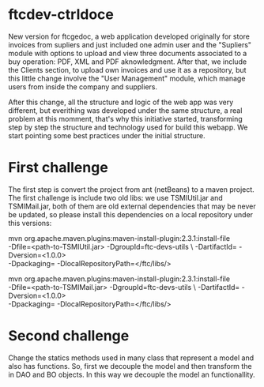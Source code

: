 # ftcdev-ctrldoce 

New version for ftcgedoc, a web application developed originally for store invoices from supliers and just included one admin user and the "Supliers" module with options to upload and view three documents associated to a buy operation: PDF, XML and PDF aknowledgment. After that, we include the Clients section, to upload own invoices and use it as a repository, but this little change involve the "User Management" module, which manage users from inside the company and suppliers. 

After this change, all the structure and logic of the web app was very different, but everithing was developed under the same structure, a real problem at this momment, that's why this initiative started, transforming step by step the structure and technology used for build this webapp. We start pointing some best practices under the initial structure.

# First challenge
The first step is convert the project from ant (netBeans) to a maven project. The first challenge is include two old libs:
we use TSMIUtil.jar and TSMIMail.jar, both of them are old external dependencies that may be never be updated, so please install this dependencies on a local repository under this versions:

  mvn org.apache.maven.plugins:maven-install-plugin:2.3.1:install-file \
                         -Dfile=<path-to-TSMIUtil.jar> -DgroupId=ftc-devs-utils \ 
                         -DartifactId=<TSMIUtil> -Dversion=<1.0.0> \
                         -Dpackaging=<jar> -DlocalRepositoryPath=</ftc/libs/>


  mvn org.apache.maven.plugins:maven-install-plugin:2.3.1:install-file \
                         -Dfile=<path-to-TSMIMail.jar> -DgroupId=ftc-devs-utils \ 
                         -DartifactId=<TSMIMail> -Dversion=<1.0.0> \
                         -Dpackaging=<jar> -DlocalRepositoryPath=</ftc/libs/>

# Second challenge
Change the statics methods used in many class that represent a model and also has functions. So, first we decouple the model and then transform the in DAO and BO objects. In this way we decouple the model an functionallity.
  
